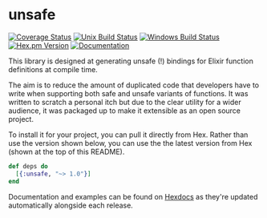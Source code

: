 # unsafe
[![Coverage Status](https://img.shields.io/coveralls/whitfin/unsafe.svg)](https://coveralls.io/github/whitfin/unsafe) [![Unix Build Status](https://img.shields.io/travis/whitfin/unsafe.svg?label=unix)](https://travis-ci.org/whitfin/unsafe) [![Windows Build Status](https://img.shields.io/appveyor/ci/whitfin/unsafe.svg?label=win)](https://ci.appveyor.com/project/whitfin/unsafe) [![Hex.pm Version](https://img.shields.io/hexpm/v/unsafe.svg)](https://hex.pm/packages/unsafe) [![Documentation](https://img.shields.io/badge/docs-latest-blue.svg)](https://hexdocs.pm/unsafe/)

This library is designed at generating unsafe (!) bindings for Elixir
function definitions at compile time.

The aim is to reduce the amount of duplicated code that developers have
to write when supporting both safe and unsafe variants of functions. It
was written to scratch a personal itch but due to the clear utility for
a wider audience, it was packaged up to make it extensible as an open
source project.

To install it for your project, you can pull it directly from Hex. Rather
than use the version shown below, you can use the the latest version from
Hex (shown at the top of this README).

```elixir
def deps do
  [{:unsafe, "~> 1.0"}]
end
```

Documentation and examples can be found on [Hexdocs](https://hexdocs.pm/unsafe/)
as they're updated automatically alongside each release.

